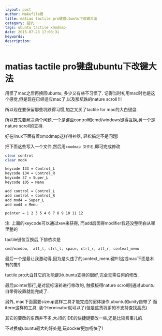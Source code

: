```yaml
---
layout: post
author: Makefile君
title: matias tactile pro键盘ubuntu下改键大法
category: 挖坑
tags: ubuntu tactile xmodmap
date: 2015-07-23 17:08:31
keywords:
description:
---
```


# matias tactile pro键盘ubuntu下改键大法

用惯了mac之后再换回ubuntu, 多少又有些不习惯了.
记得当时初用mac时也是这个感觉,但是现在已经适应mac了,以及那坑跌的nature scroll !!!

所以现在要保留那些坑跌得习惯,加之又买了tactile for mac的大白键盘.

所以首先要解决两个问题,一个是键盘control和cmd/windows键得互换,另一个是nature scroll的支持.

好在linux下面有着xmodmap这样得神器, 轻松搞定不是问题!

把下面这些写入一个文件,然后用`xmodmap 文件名`,即可完成修改

```bash
clear control
clear mod4

keycode 133 = Control_L
keycode 134 = Control_R
keycode 37 = Super_L
keycode 105 = Menu

add control = Control_L
add control = Control_R
add mod4 = Super_L
add mod4 = Menu

pointer = 1 2 3 5 4 6 7 8 9 10 11 12
```

注: 上面的keycode可以通过xev来获得, 而add后面得modifier我还没整明白从哪里整的

tactile键位互换后,下排依次是

```bash
cmd/window,  alt_l, ctrl_l, space, ctrl_r, alt_r, context_menu
```

最后一个是最让我激动得,因为是久违了的context_menu键!!!(这或mac下面是木有的撒!)

tactile pro大白其它的功能键对ubuntu支持的很好,完全无需任何的修改.

最后pointer那行,是对鼠标滚轮进行修改的, 触摸板得nature scroll则通过ubuntu自带得设置就能完成了.

另外, mac下面需要sizeup这样工具才能完成的窗体操作,ubuntu的unity自带了.而iterm这样的工具, 装个terminator就可以了(但是这货坑爹的不支持查找高亮)

其它的要改的东西并不多,大JB的IDE的快捷键要改一些,还是比较费事儿的.

不过换成ubuntu最大的好处是,玩docker更加畅快了!
